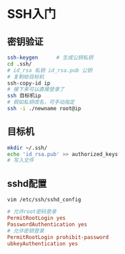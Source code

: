 <!-- 
title: SSH
sort: 
--> 
# SSH入门

## 密钥验证

```bash
ssh-keygen		# 生成公钥私钥
cd .ssh/
# id_rsa 私钥	id_rsa.pub 公钥
# 复制给目标机
ssh-copy-id ip
# 接下来可以直接登录了
ssh 目标机ip
# 假如私钥改名，可手动指定
ssh -i ./newname root@ip
```

## 目标机

```bash
mkdir ~/.ssh/
echo 'id_rsa.pub' >> authorized_keys
# 写入文件
```

## sshd配置

`vim /etc/ssh/sshd_config`

```ini
# 允许root密码登录
PermitRootLogin yes
PasswordAuthentication yes
# 允许密钥登录
PermitRootLogin prohibit-password
ubkeyAuthentication yes
```

